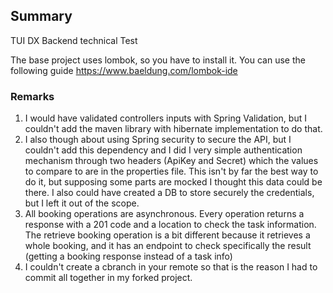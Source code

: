 ## Summary

TUI DX Backend technical Test

The base project uses lombok, so you have to install it. You can use the following guide https://www.baeldung.com/lombok-ide


### Remarks

1. I would have validated controllers inputs with Spring Validation, but I couldn't add the maven library with hibernate implementation to do that.
2. I also though about using Spring security to secure the API, but I couldn't add this dependency and I did I very simple authentication mechanism through two headers (ApiKey and Secret) which the values to compare to are in the properties file. This isn't by far the best way to do it, but supposing some parts are mocked I thought this data could be there. I also could have created a DB to store securely the credentials, but I left it out of the scope.
3. All booking operations are asynchronous. Every operation returns a response with a 201 code and a location to check the task information. The retrieve booking operation is a bit different because it retrieves a whole booking, and it has an endpoint to check specifically the result (getting a booking response instead of a task info)
4. I couldn't create a cbranch in your remote so that is the reason I had to commit all together in my forked project.
